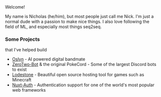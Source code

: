 Welcome!

My name is Nicholas (he/him), but most people just call me Nick.
I'm just a normal dude with a passion to make nice things.
I also love following the field of ML, and especially most things seq2seq.

### Some Projects
that I've helped build
- [Oslyn](https://oslyn.io) - AI powered digital bandmate
- [ZeroTwo-Bot](https://zerotwo.bot) & the original PokeCord - Some of the largest Discord bots to exist
- [Lodestone](https://lodestone.cc) - Beautiful open source hosting tool for games such as Minecraft
- [Nuxt-Auth](https://auth.nuxtjs.org/) - Authentication support for one of the world's most popular web frameworks
